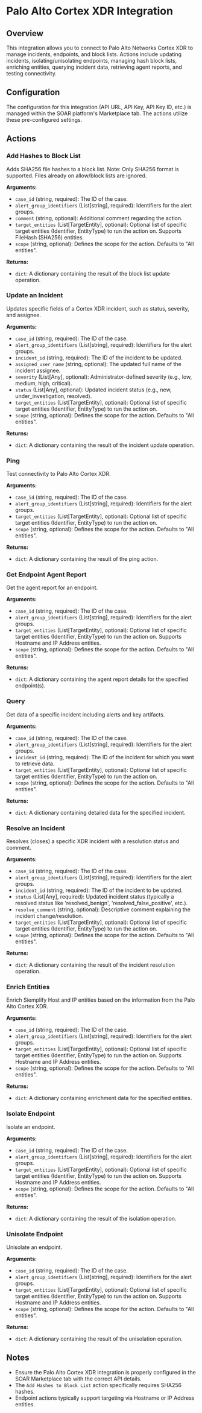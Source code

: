 # Palo Alto Cortex XDR Integration

## Overview

This integration allows you to connect to Palo Alto Networks Cortex XDR to manage incidents, endpoints, and block lists. Actions include updating incidents, isolating/unisolating endpoints, managing hash block lists, enriching entities, querying incident data, retrieving agent reports, and testing connectivity.

## Configuration

The configuration for this integration (API URL, API Key, API Key ID, etc.) is managed within the SOAR platform's Marketplace tab. The actions utilize these pre-configured settings.

## Actions

### Add Hashes to Block List

Adds SHA256 file hashes to a block list. Note: Only SHA256 format is supported. Files already on allow/block lists are ignored.

**Arguments:**

*   `case_id` (string, required): The ID of the case.
*   `alert_group_identifiers` (List[string], required): Identifiers for the alert groups.
*   `comment` (string, optional): Additional comment regarding the action.
*   `target_entities` (List[TargetEntity], optional): Optional list of specific target entities (Identifier, EntityType) to run the action on. Supports FileHash (SHA256) entities.
*   `scope` (string, optional): Defines the scope for the action. Defaults to "All entities".

**Returns:**

*   `dict`: A dictionary containing the result of the block list update operation.

### Update an Incident

Updates specific fields of a Cortex XDR incident, such as status, severity, and assignee.

**Arguments:**

*   `case_id` (string, required): The ID of the case.
*   `alert_group_identifiers` (List[string], required): Identifiers for the alert groups.
*   `incident_id` (string, required): The ID of the incident to be updated.
*   `assigned_user_name` (string, optional): The updated full name of the incident assignee.
*   `severity` (List[Any], optional): Administrator-defined severity (e.g., low, medium, high, critical).
*   `status` (List[Any], optional): Updated incident status (e.g., new, under_investigation, resolved).
*   `target_entities` (List[TargetEntity], optional): Optional list of specific target entities (Identifier, EntityType) to run the action on.
*   `scope` (string, optional): Defines the scope for the action. Defaults to "All entities".

**Returns:**

*   `dict`: A dictionary containing the result of the incident update operation.

### Ping

Test connectivity to Palo Alto Cortex XDR.

**Arguments:**

*   `case_id` (string, required): The ID of the case.
*   `alert_group_identifiers` (List[string], required): Identifiers for the alert groups.
*   `target_entities` (List[TargetEntity], optional): Optional list of specific target entities (Identifier, EntityType) to run the action on.
*   `scope` (string, optional): Defines the scope for the action. Defaults to "All entities".

**Returns:**

*   `dict`: A dictionary containing the result of the ping action.

### Get Endpoint Agent Report

Get the agent report for an endpoint.

**Arguments:**

*   `case_id` (string, required): The ID of the case.
*   `alert_group_identifiers` (List[string], required): Identifiers for the alert groups.
*   `target_entities` (List[TargetEntity], optional): Optional list of specific target entities (Identifier, EntityType) to run the action on. Supports Hostname and IP Address entities.
*   `scope` (string, optional): Defines the scope for the action. Defaults to "All entities".

**Returns:**

*   `dict`: A dictionary containing the agent report details for the specified endpoint(s).

### Query

Get data of a specific incident including alerts and key artifacts.

**Arguments:**

*   `case_id` (string, required): The ID of the case.
*   `alert_group_identifiers` (List[string], required): Identifiers for the alert groups.
*   `incident_id` (string, required): The ID of the incident for which you want to retrieve data.
*   `target_entities` (List[TargetEntity], optional): Optional list of specific target entities (Identifier, EntityType) to run the action on.
*   `scope` (string, optional): Defines the scope for the action. Defaults to "All entities".

**Returns:**

*   `dict`: A dictionary containing detailed data for the specified incident.

### Resolve an Incident

Resolves (closes) a specific XDR incident with a resolution status and comment.

**Arguments:**

*   `case_id` (string, required): The ID of the case.
*   `alert_group_identifiers` (List[string], required): Identifiers for the alert groups.
*   `incident_id` (string, required): The ID of the incident to be updated.
*   `status` (List[Any], required): Updated incident status (typically a resolved status like 'resolved_benign', 'resolved_false_positive', etc.).
*   `resolve_comment` (string, optional): Descriptive comment explaining the incident change/resolution.
*   `target_entities` (List[TargetEntity], optional): Optional list of specific target entities (Identifier, EntityType) to run the action on.
*   `scope` (string, optional): Defines the scope for the action. Defaults to "All entities".

**Returns:**

*   `dict`: A dictionary containing the result of the incident resolution operation.

### Enrich Entities

Enrich Siemplify Host and IP entities based on the information from the Palo Alto Cortex XDR.

**Arguments:**

*   `case_id` (string, required): The ID of the case.
*   `alert_group_identifiers` (List[string], required): Identifiers for the alert groups.
*   `target_entities` (List[TargetEntity], optional): Optional list of specific target entities (Identifier, EntityType) to run the action on. Supports Hostname and IP Address entities.
*   `scope` (string, optional): Defines the scope for the action. Defaults to "All entities".

**Returns:**

*   `dict`: A dictionary containing enrichment data for the specified entities.

### Isolate Endpoint

Isolate an endpoint.

**Arguments:**

*   `case_id` (string, required): The ID of the case.
*   `alert_group_identifiers` (List[string], required): Identifiers for the alert groups.
*   `target_entities` (List[TargetEntity], optional): Optional list of specific target entities (Identifier, EntityType) to run the action on. Supports Hostname and IP Address entities.
*   `scope` (string, optional): Defines the scope for the action. Defaults to "All entities".

**Returns:**

*   `dict`: A dictionary containing the result of the isolation operation.

### Unisolate Endpoint

Unisolate an endpoint.

**Arguments:**

*   `case_id` (string, required): The ID of the case.
*   `alert_group_identifiers` (List[string], required): Identifiers for the alert groups.
*   `target_entities` (List[TargetEntity], optional): Optional list of specific target entities (Identifier, EntityType) to run the action on. Supports Hostname and IP Address entities.
*   `scope` (string, optional): Defines the scope for the action. Defaults to "All entities".

**Returns:**

*   `dict`: A dictionary containing the result of the unisolation operation.

## Notes

*   Ensure the Palo Alto Cortex XDR integration is properly configured in the SOAR Marketplace tab with the correct API details.
*   The `Add Hashes to Block List` action specifically requires SHA256 hashes.
*   Endpoint actions typically support targeting via Hostname or IP Address entities.
